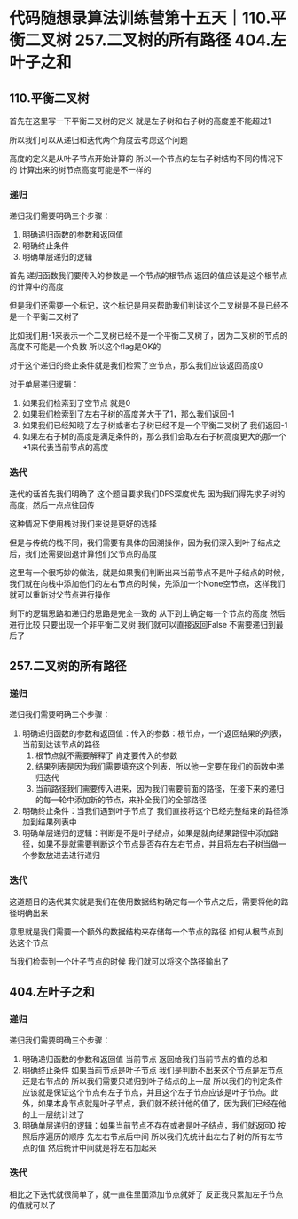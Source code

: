 # 代码随想录算法训练营第十五天｜110.平衡二叉树 257.二叉树的所有路径 404.左叶子之和

## 110.平衡二叉树

首先在这里写一下平衡二叉树的定义 就是左子树和右子树的高度差不能超过1

所以我们可以从递归和迭代两个角度去考虑这个问题

高度的定义是从叶子节点开始计算的 所以一个节点的左右子树结构不同的情况下的  计算出来的树节点高度可能是不一样的

### 递归

递归我们需要明确三个步骤：

1. 明确递归函数的参数和返回值
2. 明确终止条件
3. 明确单层递归的逻辑

首先 递归函数我们要传入的参数是 一个节点的根节点 返回的值应该是这个根节点的计算中的高度

但是我们还需要一个标记，这个标记是用来帮助我们判读这个二叉树是不是已经不是一个平衡二叉树了

比如我们用-1来表示一个二叉树已经不是一个平衡二叉树了，因为二叉树的节点的高度不可能是一个负数 所以这个flag是OK的


对于这个递归的终止条件就是我们检索了空节点，那么我们应该返回高度0

对于单层递归逻辑：

1. 如果我们检索到了空节点 就是0
2. 如果我们检索到了左右子树的高度差大于了1，那么我们返回-1
3. 如果我们已经知晓了左子树或者右子树已经不是一个平衡二叉树了 我们返回-1
3. 如果左右子树的高度是满足条件的，那么我们会取左右子树高度更大的那一个+1来代表当前节点的高度

### 迭代


迭代的话首先我们明确了 这个题目要求我们DFS深度优先 因为我们得先求子树的高度，然后一点点往回传

这种情况下使用栈对我们来说是更好的选择

但是与传统的栈不同，我们需要有具体的回溯操作，因为我们深入到叶子结点之后，我们还需要回退计算他们父节点的高度

这里有一个很巧妙的做法，就是如果我们判断出来当前节点不是叶子结点的时候，我们就在向栈中添加他们的左右节点的时候，先添加一个None空节点，这样我们就可以重新对父节点进行操作

剩下的逻辑思路和递归的思路是完全一致的 从下到上确定每一个节点的高度 然后进行比较 只要出现一个非平衡二叉树 我们就可以直接返回False 不需要递归到最后了

## 257.二叉树的所有路径

### 递归


递归我们需要明确三个步骤：

1. 明确递归函数的参数和返回值：传入的参数：根节点，一个返回结果的列表，当前到达该节点的路径
   1. 根节点就不需要解释了 肯定要传入的参数
   2. 结果列表是因为我们需要填充这个列表，所以他一定要在我们的函数中递归迭代
   3. 当前路径我们需要传入进来，因为我们需要前面的路径，在接下来的递归的每一轮中添加新的节点，来补全我们的全部路径
2. 明确终止条件：当我们遇到叶子节点了 我们直接将这个已经完整结束的路径添加到结果列表中
3. 明确单层递归的逻辑：判断是不是叶子结点，如果是就向结果路径中添加路径，如果不是就需要判断这个节点是否存在左右节点，并且将左右子树当做一个参数放进去进行递归




### 迭代

这道题目的迭代其实就是我们在使用数据结构确定每一个节点之后，需要将他的路径明确出来

意思就是我们需要一个额外的数据结构来存储每一个节点的路径 如何从根节点到达这个节点

当我们检索到一个叶子节点的时候 我们就可以将这个路径输出了

## 404.左叶子之和

### 递归

递归我们需要明确三个步骤：

1. 明确递归函数的参数和返回值 当前节点 返回给我们当前节点的值的总和
2. 明确终止条件 如果当前节点是叶子节点 我们是判断不出来这个节点是左节点还是右节点的 所以我们需要只递归到叶子结点的上一层 所以我们的判定条件应该就是保证这个节点有左子节点，并且这个左子节点应该是叶子节点。此外，如果本身节点就是叶子节点，我们就不统计他的值了，因为我们已经在他的上一层统计过了
3. 明确单层递归的逻辑：如果当前节点不存在或者是叶子结点，我们就返回0 按照后序遍历的顺序 先左右节点后中间 所以我们先统计出左右子树的所有左节点的值 然后统计中间就是将左右加起来

### 迭代


相比之下迭代就很简单了，就一直往里面添加节点就好了 反正我只累加左子节点的值就可以了